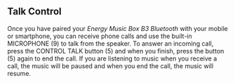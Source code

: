 ## Talk Control

Once you have paired your *Energy Music Box B3 Bluetooth* with your mobile or smartphone, you can receive phone calls and use the built-in MICROPHONE (9) to talk from the speaker. To answer an incoming call, press the CONTROL TALK button (5) and when you finish, press the button (5) again to end the call. If you are listening to music when you receive a call, the music will be paused and when you end the call, the music will resume.
